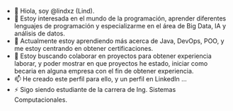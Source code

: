- 👋 Hiola, soy @lindxz (Lind).
- 👀 Estoy interesada en el mundo de la programación, aprender diferentes lenguajes de programación y especializarme en el área de Big Data, IA y análisis de datos.
- 🌱 Actualmente estoy aprendiendo más acerca de Java, DevOps, POO, y me estoy centrando en obtener certificaciones.
- 💞️ Estoy buscando colaborar en proyectos para obtener experiencia laborar, y poder mostrar en que proyectos he estado, iniciar como becaria en alguna empresa con el fin de obtener experiencia. 
- 📫 He creado este perfil para ello, y un perfil en LinkedIn ...
- ⚡ Sigo siendo estudiante de la carrera de Ing. Sistemas Computacionales.

<!---
lindxz/lindxz is a ✨ special ✨ repository because its `README.md` (this file) appears on your GitHub profile.
You can click the Preview link to take a look at your changes.
--->
